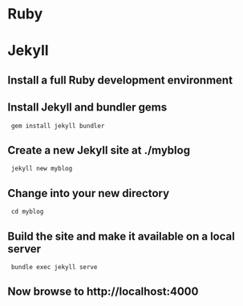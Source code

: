 # Ruby

# Jekyll
## Install a full Ruby development environment
## Install Jekyll and bundler gems
<code> gem install jekyll bundler </code>
## Create a new Jekyll site at ./myblog
<code> jekyll new myblog </code>
## Change into your new directory
<code> cd myblog </code>
## Build the site and make it available on a local server
<code> bundle exec jekyll serve </code>
## Now browse to http://localhost:4000

